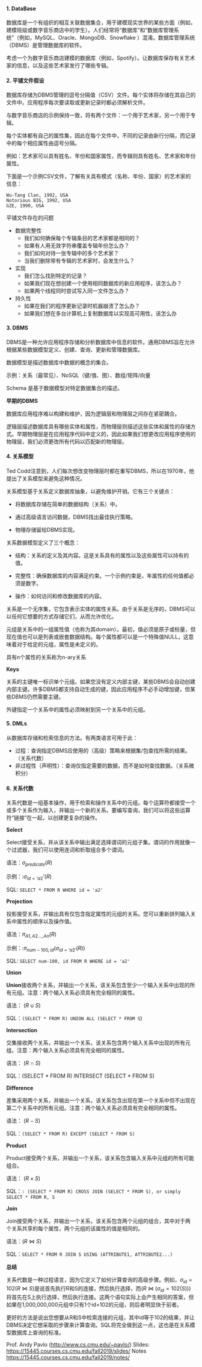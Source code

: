 #### 1. DataBase
数据库是一个有组织的相互关联数据集合，用于建模现实世界的某些方面（例如，建模班级或数字音乐商店中的学生）。人们经常将“数据库”和“数据库管理系统”（例如，MySQL、Oracle、MongoDB、Snowflake ）混淆。数据库管理系统（DBMS）是管理数据库的软件。

考虑一个为数字音乐商店建模的数据库（例如，Spotify）。让数据库保存有关艺术家的信息，以及这些艺术家发行了哪些专辑。

#### 2. 平铺文件假设

数据库存储为DBMS管理的逗号分隔值（CSV）文件。每个实体将存储在其自己的文件中。应用程序每次要读取或更新记录时都必须解析文件。

与数字音乐商店的示例保持一致，将有两个文件：一个用于艺术家，另一个用于专辑。

每个实体都有自己的属性集，因此在每个文件中，不同的记录由新行分隔，而记录中的每个相应属性由逗号分隔。

例如：艺术家可以具有姓名、年份和国家属性，而专辑则具有姓名、艺术家和年份属性。

下面是一个示例CSV文件，了解有关具有模式（名称、年份、国家）的艺术家的信息：

```
Wu-Tang Clan, 1992, USA
Notorious BIG, 1992, USA
GZE, 1990, USA
```

平铺文件存在的问题

- 数据完整性 
  - 我们如何确保每个专辑条目的艺术家都是相同的？
  - 如果有人用无效字符串覆盖专辑年份怎么办？
  - 我们如何对待一张专辑中的多个艺术家？
  - 当我们删除带有专辑的艺术家时，会发生什么？
- 实现
  - 我们怎么找到特定的记录？
  - 如果我们现在想创建一个使用相同数据库的新应用程序，该怎么办？
  - 如果两个线程同时尝试写入同一文件怎么办？
- 持久性
  - 如果在我们的程序更新记录时机器崩溃了怎么办？
  - 如果我们想在多台计算机上复制数据库以实现高可用性，该怎么办

#### 3. DBMS

DBMS是一种允许应用程序存储和分析数据库中信息的软件。通用DBMS旨在允许根据某些数据模型定义、创建、查询、更新和管理数据库。

数据模型是描述数据库中数据的概念的集合。

示例：关系（最常见）、NoSQL（键/值、图）、数组/矩阵/向量

Schema 是基于数据模型对特定数据集合的描述。

**早期的DBMS**

数据库应用程序难以构建和维护，因为逻辑层和物理层之间存在紧密耦合。

逻辑层描述数据库具有哪些实体和属性，而物理层则描述这些实体和属性的存储方式。早期物理层是在应用程序代码中定义的，因此如果我们想更改应用程序使用的物理层，我们必须更改所有代码以匹配新的物理层。

#### 4. 关系模型

Ted Codd注意到，人们每次想改变物理层时都在重写DBMS，所以在1970年，他提出了关系模型来避免这种情况。

关系模型基于关系定义数据库抽象，以避免维护开销。它有三个关键点：

- 将数据库存储在简单的数据结构（关系）中。

-  通过高级语言访问数据，DBMS找出最佳执行策略。
-  物理存储留给DBMS实现。

关系数据模型定义了三个概念：

-  结构：关系的定义及其内容。这是关系具有的属性以及这些属性可以持有的值。

- 完整性：确保数据库的内容满足约束。一个示例约束是，年属性的任何值都必须是数字。
- 操作：如何访问和修改数据库的内容。

关系是一个无序集，它包含表示实体的属性关系。由于关系是无序的，DBMS可以以任何它想要的方式存储它们，从而允许优化。

元组是关系中的一组属性值（也称为其domain）。最初，值必须是原子或标量，但现在值也可以是列表或嵌套数据结构。每个属性都可以是一个特殊值NULL，这意味着对于给定的元组，属性是未定义的。

具有n个属性的关系称为n-ary关系

**Keys**

关系的主键唯一标识单个元组。如果您没有定义内部主键，某些DBMS会自动创建内部主键。许多DBMS都支持自动生成的键，因此应用程序不必手动增加键，但某些DBMS仍然需要主键。

外键指定一个关系中的属性必须映射到另一个关系中的元组。



#### 5. DMLs

从数据库存储和检索信息的方法。有两类语言可用于此：

- 过程：查询指定DBMS应使用的（高级）策略来根据集/包查找所需的结果。（关系代数）
- 非过程性（声明性）：查询仅指定需要的数据，而不是如何查找数据。（关系微积分）

#### 6. 关系代数

关系代数是一组基本操作，用于检索和操作关系中的元组。每个运算符都接受一个或多个关系作为输入，并输出一个新的关系。要编写查询，我们可以将这些运算符“链接”在一起，以创建更复杂的操作。

**Select**

Select接受关系，并从该关系中输出满足选择谓词的元组子集。谓词的作用就像一个过滤器，我们可以使用连词和析取组合多个谓词。

语法：$\sigma_{predicate}(R)$

示例：:$\sigma_{id=’a2}’(R)$

SQL: `SELECT * FROM R WHERE id = 'a2'`

**Projection**

投影接受关系，并输出具有仅包含指定属性的元组的关系。您可以重新排列输入关系中属性的顺序以及操作值。

语法：$\pi_{A1,A2...,An}(R)$

示例：:$\pi_{num-100,id}(\sigma_{id='a2'}(R))$

SQL: `SELECT num-100, id FROM R WHERE id = 'a2'`

**Union**

**Union**接收两个关系，并输出一个关系，该关系包含至少一个输入关系中出现的所有元组。注意：两个输入关系必须具有完全相同的属性。

语法： $(R \cup S)$

SQL：`(SELECT * FROM R) UNION ALL (SELECT * FROM S`)

**Intersection**

交集接收两个关系，并输出一个关系，该关系包含两个输入关系中出现的所有元组。注意：两个输入关系必须具有完全相同的属性。

语法： $(R \cap S)$

SQL：(SELECT * FROM R) INTERSECT (SELECT * FROM S)

**Difference**

差集采用两个关系，并输出一个关系，该关系包含出现在第一个关系中但不出现在第二个关系中的所有元组。注意：两个输入关系必须具有完全相同的属性。

语法： $(R - S)$

SQL：`(SELECT * FROM R) EXCEPT (SELECT * FROM S)`

**Product**

Product接受两个关系，并输出一个关系，该关系包含输入关系中元组的所有可能组合。

语法： $(R \times  S)$

SQL：`: (SELECT * FROM R) CROSS JOIN (SELECT * FROM S), or simply SELECT * FROM R, S`

**Join**

Join接受两个关系，并输出一个关系，该关系包含两个元组的组合，其中对于两个关系共享的每个属性，两个元组的该属性的值是相同的。

语法：$(R\Join S)$

SQL：`SELECT * FROM R JOIN S USING (ATTRIBUTE1, ATTRIBUTE2...)`

**总结**

关系代数是一种过程语言，因为它定义了如何计算查询的高级步骤。例如，$\sigma_{id}=102 (R \Join S)$是说首先执行R和S的连接，然后执行选择，而$(R \Join (\sigma_{id}=102(S)))$将首先在S上执行选择，然后执行连接。这两个语句实际上会产生相同的答案，但如果在1,000,000,000元组中只有1个id=102的元组，则后者明显快于前者。

更好的方法是说出您想要从R和S中检索连接的元组，其中id等于102的结果，并让DBMS决定它想采取的步骤来计算查询。SQL将完全做到这一点，这也是在关系模型数据库上查询的标准。

Prof. Andy Pavlo (http://www.cs.cmu.edu/~pavlo/)
Slides: https://15445.courses.cs.cmu.edu/fall2019/slides/
Notes https://15445.courses.cs.cmu.edu/fall2019/notes/

